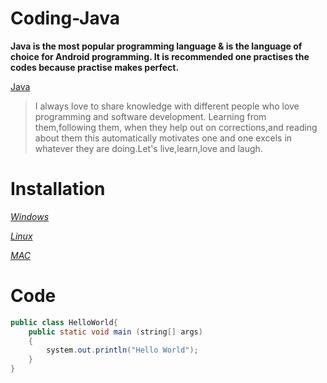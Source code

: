 # Coding-Java

__Java is the most popular programming language & is the language of choice for Android programming. It is recommended one practises the codes because practise makes perfect.__

[Java](https://www.oracle.com/java/)


 >I always love to share knowledge with different people who love programming and software development. Learning from them,following them, when they help out on corrections,and reading about them this automatically motivates one and one excels in whatever they are doing.Let's live,learn,love and laugh.


# Installation

[*Windows*](https://java.com/en/download/faq/java_win64bit.xml#Java%20for%2032-bit)

[*Linux*](https://java.com/en/download/help/linux_x64_install.xml)

[*MAC*](https://java.com/en/download/help/mac_install.xml)

# Code
```Java
public class HelloWorld{
    public static void main (string[] args)
    {
        system.out.println("Hello World");
    }
}
```

